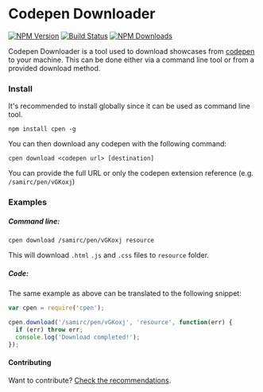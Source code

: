 # Codepen Downloader

[![NPM Version][npm-image]][npm-url]
[![Build Status](https://travis-ci.org/fredrb/codepen-downloader.svg?branch=master)](https://travis-ci.org/fredrb/codepen-downloader)
[![NPM Downloads][npm-downloads]][npm-url]

Codepen Downloader is a tool used to download showcases from [codepen](http://www.codepen.io) to your machine. This can be done either via a command line tool or from a provided download method.

### Install

It's recommended to install globally since it can be used as command line tool.

`npm install cpen -g`

You can then download any codepen with the following command:

`cpen download <codepen url> [destination]`

You can provide the full URL or only the codepen extension reference (e.g. `/samirc/pen/vGKoxj`)

### Examples

##### Command line:

`cpen download /samirc/pen/vGKoxj resource`

This will download `.html` `.js` and `.css` files to `resource` folder.

##### Code:

The same example as above can be translated to the following snippet:

```js
var cpen = require('cpen');

cpen.download('/samirc/pen/vGKoxj', 'resource', function(err) {
  if (err) throw err;
  console.log('Download completed!');
});
```

#### Contributing

Want to contribute? [Check the recommendations](https://github.com/fredrb/codepen-downloader/blob/master/contributing.md).

[npm-image]: https://img.shields.io/npm/v/cpen.svg
[npm-downloads]: https://img.shields.io/npm/dm/cpen.svg
[npm-url]: https://npmjs.org/package/cpen
